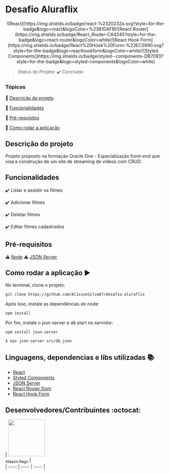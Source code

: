 # Desafio Aluraflix

<div align="center">
    ![React](https://img.shields.io/badge/react-%2320232a.svg?style=for-the-badge&logo=react&logoColor=%2361DAFB)![React Router](https://img.shields.io/badge/React_Router-CA4245?style=for-the-badge&logo=react-router&logoColor=white)![React Hook Form](https://img.shields.io/badge/React%20Hook%20Form-%23EC5990.svg?style=for-the-badge&logo=reacthookform&logoColor=white)![Styled Components](https://img.shields.io/badge/styled--components-DB7093?style=for-the-badge&logo=styled-components&logoColor=white)
</div>

> Status do Projeto: :heavy_check_mark: Concluído

### Tópicos 

:small_blue_diamond: [Descrição do projeto](#descrição-do-projeto)

:small_blue_diamond: [Funcionalidades](#funcionalidades)

:small_blue_diamond: [Pré-requisitos](#pré-requisitos)

:small_blue_diamond: [Como rodar a aplicação](#como-rodar-a-aplicação-arrow_forward)

## Descrição do projeto 

Projeto proposto na formação Oracle One - Especialização front-end que visa a construção de um site de streaming de vídeos com CRUD.


## Funcionalidades

:heavy_check_mark: Listar e assistir os filmes  

:heavy_check_mark: Adicionar filmes  

:heavy_check_mark: Deletar filmes 

:heavy_check_mark: Editar filmes cadastrados  

## Pré-requisitos

:warning: [Node](https://nodejs.org/en/download/)
:warning: [JSON Server](https://www.npmjs.com/package/json-server)

## Como rodar a aplicação :arrow_forward:

No terminal, clone o projeto: 

```
git clone https://github.com/AlissonSilva07/desafio-aluraflix
```

Após isso, instale as dependências do node:

```
npm install
```

Por fim, instale o json server e dê start no servidor:

```
npm install json-server
```

```
$ npx json-server src/db.json
```

## Linguagens, dependencias e libs utilizadas :books:

- [React](https://pt-br.reactjs.org/docs/create-a-new-react-app.html)
- [Styled Components](https://styled-components.com/)
- [JSON Server](https://www.npmjs.com/package/json-server)
- [React Router Dom](https://reactrouter.com/en/main)
- [React Hook Form](https://www.react-hook-form.com/)

## Desenvolvedores/Contribuintes :octocat:

| [<img src="https://avatars.githubusercontent.com/u/5165335?v=4&size=64" width=115><br><sub>Alisson Rego</sub>](https://github.com/AlissonSilva07) |  
| :---: | :---: | :---: |
